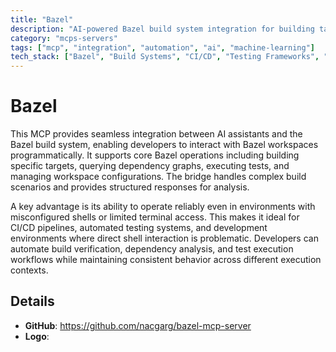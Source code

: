 ```yaml
---
title: "Bazel"
description: "AI-powered Bazel build system integration for building targets, querying dependencies, running tests, and managing workspaces in any environment."
category: "mcps-servers"
tags: ["mcp", "integration", "automation", "ai", "machine-learning"]
tech_stack: ["Bazel", "Build Systems", "CI/CD", "Testing Frameworks", "Dependency Management"]
---
```


# Bazel

This MCP provides seamless integration between AI assistants and the Bazel build system, enabling developers to interact with Bazel workspaces programmatically. It supports core Bazel operations including building specific targets, querying dependency graphs, executing tests, and managing workspace configurations. The bridge handles complex build scenarios and provides structured responses for analysis.

A key advantage is its ability to operate reliably even in environments with misconfigured shells or limited terminal access. This makes it ideal for CI/CD pipelines, automated testing systems, and development environments where direct shell interaction is problematic. Developers can automate build verification, dependency analysis, and test execution workflows while maintaining consistent behavior across different execution contexts.

## Details

- **GitHub**: https://github.com/nacgarg/bazel-mcp-server
- **Logo**: 
